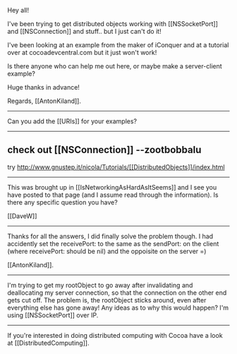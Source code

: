 Hey all!

I've been trying to get distributed objects working with [[NSSocketPort]] and [[NSConnection]] and stuff.. but I just can't do it!

I've been looking at an example from the maker of iConquer and at a tutorial over at cocoadevcentral.com but it just won't work!

Is there anyone who can help me out here, or maybe make a server-client example?

Huge thanks in advance!


  Regards,
    [[AntonKiland]].

---

Can you add the [[URIs]] for your examples?

----

check out [[NSConnection]] --zootbobbalu
----
try http://www.gnustep.it/nicola/Tutorials/[[DistributedObjects]]/index.html

----
This was brought up in [[IsNetworkingAsHardAsItSeems]] and I see you have posted to that page (and I assume read through the information).  Is there any specific question you have?

[[DaveW]]

----

Thanks for all the answers, I did finally solve the problem though. I had accidently set the receivePort: to the same as the sendPort: on the client (where receivePort: should be nil) and the oppoisite on the server =)

 [[AntonKiland]].

----

I'm trying to get my rootObject to go away after invalidating and deallocating my server connection, so that the connection on the other end gets cut off. The problem is, the rootObject sticks around, even after everything else has gone away! Any ideas as to why this would happen? I'm using [[NSSocketPort]] over IP.

----

If you're interested in doing distributed computing with Cocoa have a look at [[DistributedComputing]].